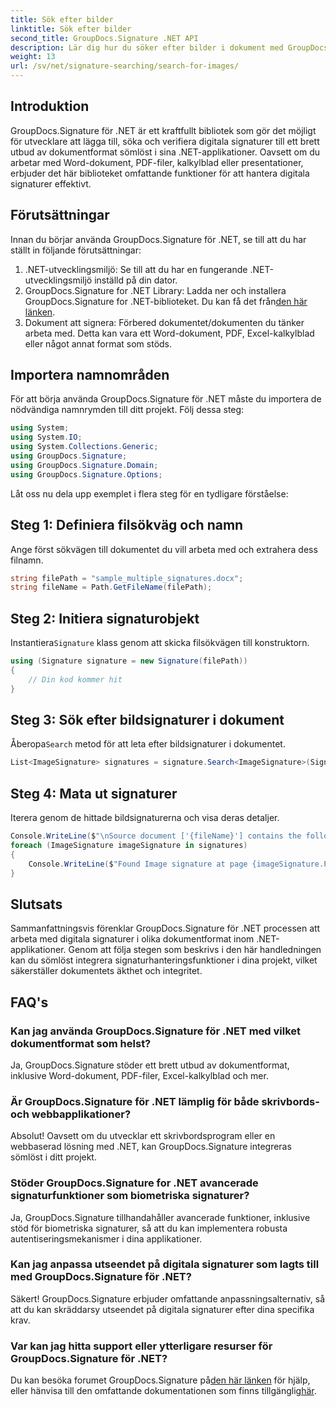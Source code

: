 ```yaml
---
title: Sök efter bilder
linktitle: Sök efter bilder
second_title: GroupDocs.Signature .NET API
description: Lär dig hur du söker efter bilder i dokument med GroupDocs.Signature för .NET. Förbättra dokumentsäkerhet och integritet utan ansträngning.
weight: 13
url: /sv/net/signature-searching/search-for-images/
---
```

## Introduktion
GroupDocs.Signature för .NET är ett kraftfullt bibliotek som gör det möjligt för utvecklare att lägga till, söka och verifiera digitala signaturer till ett brett utbud av dokumentformat sömlöst i sina .NET-applikationer. Oavsett om du arbetar med Word-dokument, PDF-filer, kalkylblad eller presentationer, erbjuder det här biblioteket omfattande funktioner för att hantera digitala signaturer effektivt.
## Förutsättningar
Innan du börjar använda GroupDocs.Signature för .NET, se till att du har ställt in följande förutsättningar:
1. .NET-utvecklingsmiljö: Se till att du har en fungerande .NET-utvecklingsmiljö inställd på din dator.
2. GroupDocs.Signature for .NET Library: Ladda ner och installera GroupDocs.Signature for .NET-biblioteket. Du kan få det från[den här länken](https://releases.groupdocs.com/signature/net/).
3. Dokument att signera: Förbered dokumentet/dokumenten du tänker arbeta med. Detta kan vara ett Word-dokument, PDF, Excel-kalkylblad eller något annat format som stöds.

## Importera namnområden
För att börja använda GroupDocs.Signature för .NET måste du importera de nödvändiga namnrymden till ditt projekt. Följ dessa steg:

```csharp
using System;
using System.IO;
using System.Collections.Generic;
using GroupDocs.Signature;
using GroupDocs.Signature.Domain;
using GroupDocs.Signature.Options;
```

Låt oss nu dela upp exemplet i flera steg för en tydligare förståelse:
## Steg 1: Definiera filsökväg och namn
Ange först sökvägen till dokumentet du vill arbeta med och extrahera dess filnamn.
```csharp
string filePath = "sample_multiple_signatures.docx";
string fileName = Path.GetFileName(filePath);
```
## Steg 2: Initiera signaturobjekt
 Instantiera`Signature` klass genom att skicka filsökvägen till konstruktorn.
```csharp
using (Signature signature = new Signature(filePath))
{
    // Din kod kommer hit
}
```
## Steg 3: Sök efter bildsignaturer i dokument
 Åberopa`Search` metod för att leta efter bildsignaturer i dokumentet.
```csharp
List<ImageSignature> signatures = signature.Search<ImageSignature>(SignatureType.Image);
```
## Steg 4: Mata ut signaturer
Iterera genom de hittade bildsignaturerna och visa deras detaljer.
```csharp
Console.WriteLine($"\nSource document ['{fileName}'] contains the following image signature(s).");
foreach (ImageSignature imageSignature in signatures)
{
    Console.WriteLine($"Found Image signature at page {imageSignature.PageNumber} and size {imageSignature.Size}.");
}
```

## Slutsats
Sammanfattningsvis förenklar GroupDocs.Signature för .NET processen att arbeta med digitala signaturer i olika dokumentformat inom .NET-applikationer. Genom att följa stegen som beskrivs i den här handledningen kan du sömlöst integrera signaturhanteringsfunktioner i dina projekt, vilket säkerställer dokumentets äkthet och integritet.
## FAQ's
### Kan jag använda GroupDocs.Signature för .NET med vilket dokumentformat som helst?
Ja, GroupDocs.Signature stöder ett brett utbud av dokumentformat, inklusive Word-dokument, PDF-filer, Excel-kalkylblad och mer.
### Är GroupDocs.Signature för .NET lämplig för både skrivbords- och webbapplikationer?
Absolut! Oavsett om du utvecklar ett skrivbordsprogram eller en webbaserad lösning med .NET, kan GroupDocs.Signature integreras sömlöst i ditt projekt.
### Stöder GroupDocs.Signature for .NET avancerade signaturfunktioner som biometriska signaturer?
Ja, GroupDocs.Signature tillhandahåller avancerade funktioner, inklusive stöd för biometriska signaturer, så att du kan implementera robusta autentiseringsmekanismer i dina applikationer.
### Kan jag anpassa utseendet på digitala signaturer som lagts till med GroupDocs.Signature för .NET?
Säkert! GroupDocs.Signature erbjuder omfattande anpassningsalternativ, så att du kan skräddarsy utseendet på digitala signaturer efter dina specifika krav.
### Var kan jag hitta support eller ytterligare resurser för GroupDocs.Signature för .NET?
 Du kan besöka forumet GroupDocs.Signature på[den här länken](https://forum.groupdocs.com/c/signature/13) för hjälp, eller hänvisa till den omfattande dokumentationen som finns tillgänglig[här](https://tutorials.groupdocs.com/signature/net/).